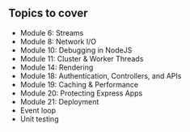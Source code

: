## Topics to cover

- Module 6: Streams
- Module 8: Network I/O
- Module 10: Debugging in NodeJS
- Module 11: Cluster & Worker Threads
- Module 14: Rendering
- Module 18: Authentication, Controllers, and APIs
- Module 19: Caching & Performance
- Module 20: Protecting Express Apps
- Module 21: Deployment
- Event loop
- Unit testing